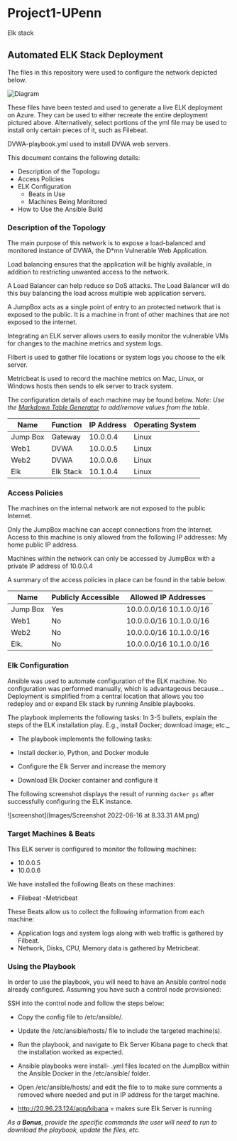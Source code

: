 # Project1-UPenn
 Elk stack
## Automated ELK Stack Deployment

The files in this repository were used to configure the network depicted below.

![Diagram](DiagramsProject1-diagram.png)

These files have been tested and used to generate a live ELK deployment on Azure. They can be used to either recreate the entire deployment pictured above. Alternatively, select portions of the yml file may be used to install only certain pieces of it, such as Filebeat.


DVWA-playbook.yml used to install DVWA web servers.

This document contains the following details:
- Description of the Topologu
- Access Policies
- ELK Configuration
  - Beats in Use
  - Machines Being Monitored
- How to Use the Ansible Build


### Description of the Topology

The main purpose of this network is to expose a load-balanced and monitored instance of DVWA, the D*mn Vulnerable Web Application.

Load balancing ensures that the application will be highly available, in addition to restricting unwanted access to the network.

A Load Balancer can help reduce so DoS attacks.  The Load Balancer will do this buy balancing the load across multiple web application servers.

A JumpBox acts as a single point of entry to an protected network that is exposed to the public. It is a machine in front of other machines that are not exposed to the internet. 

Integrating an ELK server allows users to easily monitor the vulnerable VMs for changes to the machine metrics and system logs.

Filbert is used to gather file locations or system logs you choose to the elk server.

Metricbeat is used to record the machine metrics on Mac, Linux, or Windows hosts then sends to elk server to track system. 


The configuration details of each machine may be found below.
_Note: Use the [Markdown Table Generator](http://www.tablesgenerator.com/markdown_tables) to add/remove values from the table_.

| Name     | Function | IP Address | Operating System |
|----------|----------|------------|------------------|
| Jump Box | Gateway  | 10.0.0.4   | Linux            |
| Web1     | DVWA     | 10.0.0.5   | Linux            |
| Web2     | DVWA     | 10.0.0.6   | Linux            |
| Elk      | Elk Stack| 10.1.0.4   | Linux            |

### Access Policies

The machines on the internal network are not exposed to the public Internet. 

Only the JumpBox machine can accept connections from the Internet. Access to this machine is only allowed from the following IP addresses:
My home public IP address. 

Machines within the network can only be accessed by JumpBox with a private IP address of 10.0.0.4


A summary of the access policies in place can be found in the table below.

| Name     | Publicly Accessible | Allowed IP Addresses   |
|----------|---------------------|------------------------|
| Jump Box | Yes                 | 10.0.0.0/16 10.1.0.0/16|
| Web1     | No                  | 10.0.0.0/16 10.1.0.0/16|
| Web2     | No                  | 10.0.0.0/16 10.1.0.0/16|
| Elk.     | No                  | 10.0.0.0/16 10.1.0.0/16|

### Elk Configuration

Ansible was used to automate configuration of the ELK machine. No configuration was performed manually, which is advantageous because...
Deployment is simplified from a central location that allows you too redeploy and or expand Elk stack by running Ansible playbooks. 

The playbook implements the following tasks: In 3-5 bullets, explain the steps of the ELK installation play. E.g., install Docker; download image; etc._

- The playbook implements the following tasks:

- Install docker.io, Python, and Docker module 

- Configure the Elk Server and increase the memory

- Download Elk Docker container and configure it

The following screenshot displays the result of running `docker ps` after successfully configuring the ELK instance.

![screenshot](Images/Screenshot 2022-06-16 at 8.33.31 AM.png)

### Target Machines & Beats
This ELK server is configured to monitor the following machines:

- 10.0.0.5
- 10.0.0.6

We have installed the following Beats on these machines:

- Filebeat
-Metricbeat

These Beats allow us to collect the following information from each machine:

- Application logs and system logs along with web traffic is gathered by Filbeat. 
- Network, Disks, CPU, Memory data is gathered by Metricbeat. 

### Using the Playbook
In order to use the playbook, you will need to have an Ansible control node already configured. Assuming you have such a control node provisioned: 

SSH into the control node and follow the steps below:

- Copy the config file to /etc/ansible/.
- Update the /etc/ansible/hosts/ file to include the targeted machine(s).
- Run the playbook, and navigate to Elk Server Kibana page to check that the installation worked as expected.

- Ansible playbooks were install- .yml files located on the JumpBox within the Ansible Docker in the /etc/ansible/ folder. 
- Open /etc/ansible/hosts/ and edit the file to to make sure comments a removed where needed and put in IP address for the target machine. 
- http://20.96.23.124/app/kibana = makes sure Elk Server is running

_As a **Bonus**, provide the specific commands the user will need to run to download the playbook, update the files, etc._
